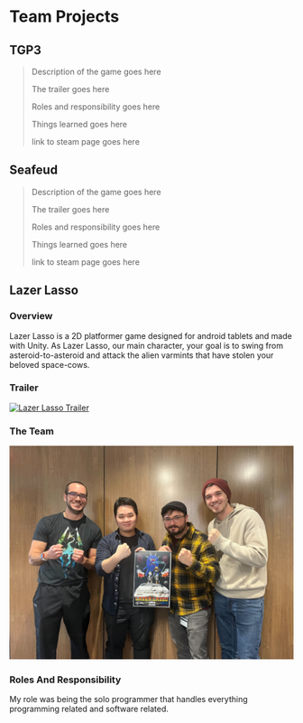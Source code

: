 # Team Projects

## TGP3 
>Description of the game goes here
> 
>The trailer goes here
> 
>Roles and responsibility goes here
> 
>Things learned goes here
> 
>link to steam page goes here

## Seafeud
>Description of the game goes here
> 
>The trailer goes here
> 
>Roles and responsibility goes here
> 
>Things learned goes here
> 
>link to steam page goes here

## Lazer Lasso

### Overview

Lazer Lasso is a 2D platformer game designed for android tablets and made with Unity. As Lazer Lasso, our main character, your goal is to swing from asteroid-to-asteroid and attack the alien varmints that have stolen your beloved space-cows. 

### Trailer

[![Lazer Lasso Trailer]()](https://www.youtube.com/watch?v=OE0LleweNZQ&ab_channel=NikolaiGeldehyrde)

### The Team

![Legion Games Team](pictures/legiongames.jpg)

### Roles And Responsibility

My role was being the solo programmer that handles everything programming related and software related. 
